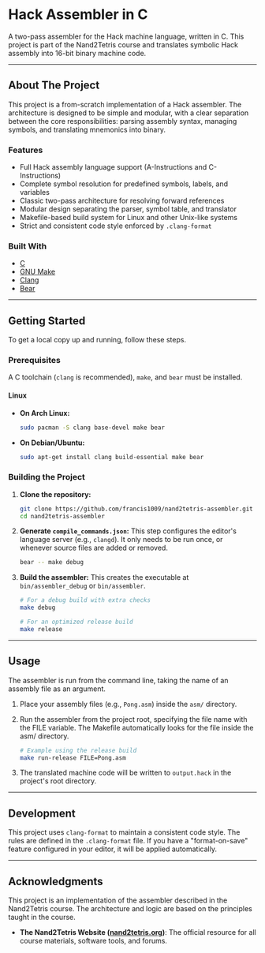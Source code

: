 # Hack Assembler in C

A two-pass assembler for the Hack machine language, written in C. This project is part of the Nand2Tetris course and translates symbolic Hack assembly into 16-bit binary machine code.

---

## About The Project

This project is a from-scratch implementation of a Hack assembler. The architecture is designed to be simple and modular, with a clear separation between the core responsibilities: parsing assembly syntax, managing symbols, and translating mnemonics into binary.

### Features

- Full Hack assembly language support (A-Instructions and C-Instructions)
- Complete symbol resolution for predefined symbols, labels, and variables
- Classic two-pass architecture for resolving forward references
- Modular design separating the parser, symbol table, and translator
- Makefile-based build system for Linux and other Unix-like systems
- Strict and consistent code style enforced by `.clang-format`

### Built With

- [C](<https://en.wikipedia.org/wiki/C_(programming_language)>)
- [GNU Make](https://www.gnu.org/software/make/)
- [Clang](https://clang.llvm.org/)
- [Bear](https://github.com/rizsotto/Bear)

---

## Getting Started

To get a local copy up and running, follow these steps.

### Prerequisites

A C toolchain (`clang` is recommended), `make`, and `bear` must be installed.

#### Linux

- **On Arch Linux:**
  ```sh
  sudo pacman -S clang base-devel make bear
  ```
- **On Debian/Ubuntu:**
  ```sh
  sudo apt-get install clang build-essential make bear
  ```

### Building the Project

1.  **Clone the repository:**

    ```sh
    git clone https://github.com/francis1009/nand2tetris-assembler.git
    cd nand2tetris-assembler
    ```

2.  **Generate `compile_commands.json`:**
    This step configures the editor's language server (e.g., `clangd`). It only needs to be run once, or whenever source files are added or removed.

    ```sh
    bear -- make debug
    ```

3.  **Build the assembler:**
    This creates the executable at `bin/assembler_debug` or `bin/assembler`.

    ```sh
    # For a debug build with extra checks
    make debug

    # For an optimized release build
    make release
    ```

---

## Usage

The assembler is run from the command line, taking the name of an assembly file as an argument.

1.  Place your assembly files (e.g., `Pong.asm`) inside the `asm/` directory.

2.  Run the assembler from the project root, specifying the file name with the FILE variable. The Makefile automatically looks for the file inside the asm/ directory.

    ```sh
    # Example using the release build
    make run-release FILE=Pong.asm
    ```

3.  The translated machine code will be written to `output.hack` in the project's root directory.

---

## Development

This project uses `clang-format` to maintain a consistent code style. The rules are defined in the `.clang-format` file. If you have a "format-on-save" feature configured in your editor, it will be applied automatically.

---

## Acknowledgments

This project is an implementation of the assembler described in the Nand2Tetris course. The architecture and logic are based on the principles taught in the course.

- **The Nand2Tetris Website ([nand2tetris.org](https://www.nand2tetris.org/))**: The official resource for all course materials, software tools, and forums.
